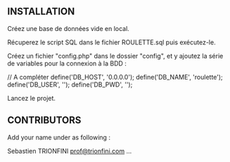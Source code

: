 ## INSTALLATION
Créez une base de données vide en local.

Récuperez le script SQL dans le fichier ROULETTE.sql puis exécutez-le.

Créez un fichier "config.php" dans le dossier "config", et y ajoutez la série de variables pour la connexion à la BDD : 
  
// A compléter 
	define('DB_HOST',    '0.0.0.0');
	define('DB_NAME',    'roulette');
	define('DB_USER',    '');
	define('DB_PWD',     '');

Lancez le projet.

## CONTRIBUTORS

Add your name under as following :

Sebastien TRIONFINI <prof@trionfini.com>
...

